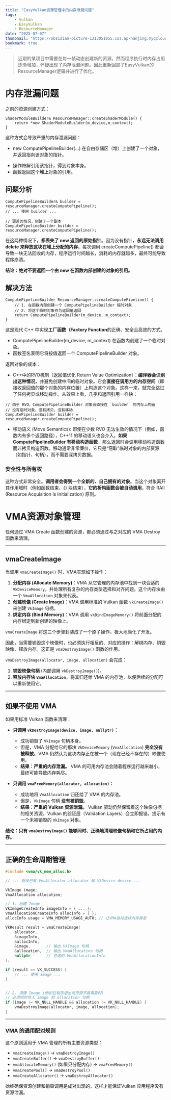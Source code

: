 ```yaml
---
title: "EasyVulkan资源管理中的内存泄漏问题"
tags:
    - Vulkan
    - EasyVulkan
    - ResourceManager
date: "2025-07-07"
thumbnail: "https://obsidian-picture-1313051055.cos.ap-nanjing.myqcloud.com/Obsidian/LOGO.png"
bookmark: true
---
```

>近期的某项目中需要在每一帧动态创建新的资源。然而程序执行时内存占用逐渐增加，怀疑出现了内存泄漏问题。因此重新回顾了EasyVulkan的ResourceManager逻辑并进行了优化。

# 内存泄漏问题
之前的资源创建方式：
```
ShaderModuleBuilder& ResourceManager::createShaderModule() {
    return *new ShaderModuleBuilder(m_device,m_context);
}
```
这种方式会导致严重的内存泄漏问题：
- new ComputePipelineBuilder(...) 在自由存储区（堆）上创建了一个对象，并返回指向该对象的指针。
* 操作符解引用该指针，得到对象本身。
* 函数返回这个**堆上**对象的引用。

## 问题分析

```
ComputePipelineBuilder& builder = resourceManager.createComputePipeline();
// ... 使用 builder ...

// 更差的情况，创建了一个副本
ComputePipelineBuilder builder = resourceManager.createComputePipeline();
```
在这两种情况下，**都丢失了 new 返回的原始指针**。因为没有指针，**永远无法调用 delete 来释放这块在堆上分配的内存**。每次调用 createComputePipeline() 都会导致一块无法回收的内存，程序运行时间越长，消耗的内存就越多，最终可能导致程序崩溃。

**结论：绝对不要返回一个由 new 在函数内部创建的对象的引用。**

## 解决方法
```
ComputePipelineBuilder ResourceManager::createComputePipeline() {
    // 1. 在函数内部创建一个 ComputePipelineBuilder 临时对象
    // 2. 将这个临时对象作为返回值返回
    return ComputePipelineBuilder(m_device, m_context);
}
```
这是现代 C++ 中实现**工厂函数（Factory Function**的正确、安全且高效的方式。
- ComputePipelineBuilder(m_device, m_context) 在函数内创建了一个临时对象。
- 函数签名表明它将按值返回一个 ComputePipelineBuilder 对象。

返回对象的成本：
- C++中的RVO机制（返回值优化 Return Value Optimization）：**编译器会识别出这种情况**，并避免创建中间的临时对象。它会**直接在调用方的内存空间**（即接收返回值的那个对象的内存位置）上构造这个对象。这样一来，就完全跳过了任何拷贝或移动操作。从效果上看，几乎和返回引用一样快：
```
// 由于 RVO，ComputePipelineBuilder 对象会直接在 `builder` 的内存上构造
// 没有临时对象，没有拷贝，没有移动
ComputePipelineBuilder builder = resourceManager.createComputePipeline();
```

-  移动语义 (Move Semantics): 即使在少数 RVO 无法生效的情况下（例如，函数内有多个返回路径），C++11 的移动语义也会介入。**如果 ComputePipelineBuilder 有移动构造函数**，那么返回时会调用移动构造函数而非拷贝构造函数。移动通常非常廉价，它只是“窃取”临时对象的内部资源（如指针、句柄），而不需要深拷贝数据。

### 安全性与所有权
这种方式非常安全。**调用者会得到一个全新的、自己拥有的对象**。当这个对象离开其作用域时（例如函数结束、{} 块结束），**它的析构函数会被自动调用**，符合 RAII (Resource Acquisition Is Initialization) 原则。


# VMA资源对象管理
任何通过 VMA Create 函数创建的资源，都必须通过与之对应的 VMA Destroy 函数来清理。

-----

## vmaCreateImage

当调用 `vmaCreateImage()` 时，VMA实现如下操作：
1.  **分配内存 (Allocate Memory)**：VMA 从它管理的内存池中找到一块合适的 `VkDeviceMemory`，并处理所有复杂的内存类型选择和对齐问题。这个内存块由一个 `VmaAllocation` 对象来代表。
2.  **创建映像 (Create Image)**：VMA 调用标准的 Vulkan 函数 `vkCreateImage()` 来创建 `VkImage` 句柄。
3.  **绑定内存 (Bind Memory)**：VMA 调用 `vkBindImageMemory()` 将前面分配的内存绑定到新创建的映像上。

`vmaCreateImage` 将这三个步骤封装成了一个原子操作，极大地简化了开发。

因此，当需要销毁这个映像时，也必须执行相反的、对应的操作：解绑内存、销毁映像、释放内存。这正是 `vmaDestroyImage()` 函数的作用。

`vmaDestroyImage(allocator, image, allocation)` 会完成：
1.  **销毁映像句柄** (内部调用 `vkDestroyImage()`)。
2.  **释放内存块 `VmaAllocation`**，将其归还给 VMA 的内存池，以便后续的分配可以重新使用它。

-----

## 如果不使用 VMA 
如果用标准 Vulkan 函数来清理：
  * **只调用 `vkDestroyImage(device, image, nullptr)`：**

      * 成功销毁了 `VkImage` 句柄本身。
      * 但是，VMA 分配给它的那块 `VkDeviceMemory` (`VmaAllocation`) **完全没有被释放**。VMA 仍然认为这块内存正在被一个（现在已经不存在的）映像使用。
      * **结果：严重的内存泄漏。** VMA 的可用内存池会随着程序运行越来越小，最终可能导致内存耗尽。

  * **只调用 `vmaFreeMemory(allocator, allocation)`：**

      * 成功地将 `VmaAllocation` 归还给了 VMA 的内存池。
      * 但是，`VkImage` 句柄 **没有被销毁**。
      * **结果：严重的 Vulkan 资源泄漏。** Vulkan 驱动仍然保留着这个映像句柄的相关资源。Vulkan 的验证层（Validation Layers）会立即报错，提示有一个未被销毁的 `VkImage` 对象。

**结论：只有 `vmaDestroyImage()` 能够同时、正确地清理映像句柄和它所占用的内存。**

-----
## 正确的生命周期管理
```cpp
#include <vma/vk_mem_alloc.h>

// ... 假设已有 VmaAllocator allocator 和 VkDevice device ...

VkImage image;
VmaAllocation allocation;

// 1. 创建 Image
VkImageCreateInfo imageInfo = { ... };
VmaAllocationCreateInfo allocInfo = { };
allocInfo.usage = VMA_MEMORY_USAGE_AUTO; // 让VMA自动选择内存类型

VkResult result = vmaCreateImage(
    allocator,
    &imageInfo,
    &allocInfo,
    &image,       // 输出 VkImage 句柄
    &allocation,  // 输出 VmaAllocation 句柄
    nullptr       // 可选的 VmaAllocationInfo
);

if (result == VK_SUCCESS) {
    // ... 使用 image ...
}


// 2. 清理 Image (例如在程序退出或资源不再需要时)
// 必须同时传入 image 和 allocation 句柄
if (image != VK_NULL_HANDLE && allocation != VK_NULL_HANDLE) {
    vmaDestroyImage(allocator, image, allocation);
}
```

-----

### VMA 的通用配对规则

这个原则适用于 VMA 管理的所有主要资源类型：

  * `vmaCreateImage()`  -\> `vmaDestroyImage()`
  * `vmaCreateBuffer()`  -\> `vmaDestroyBuffer()`
  * `vmaAllocateMemory()` (如果只分配内存) -\> `vmaFreeMemory()`
  * `vmaCreatePool()` -\> `vmaDestroyPool()`
  * `vmaCreateAllocator()` -\> `vmaDestroyAllocator()`

始终确保资源创建和销毁调用是成对出现的，这样才能保证Vulkan 应用程序没有资源泄漏。